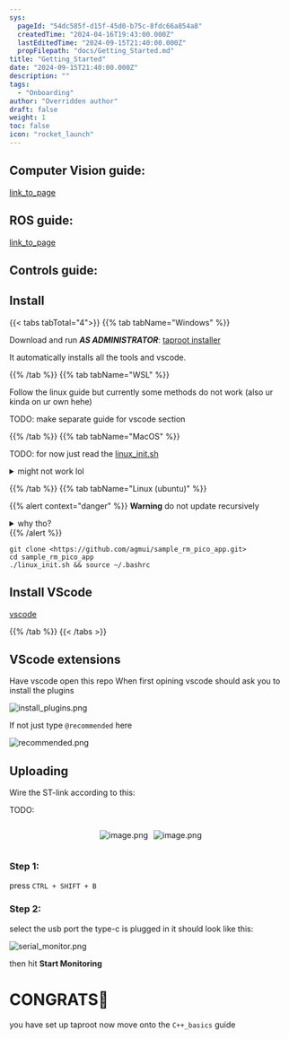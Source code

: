 ```yaml
---
sys:
  pageId: "54dc585f-d15f-45d0-b75c-8fdc66a854a8"
  createdTime: "2024-04-16T19:43:00.000Z"
  lastEditedTime: "2024-09-15T21:40:00.000Z"
  propFilepath: "docs/Getting_Started.md"
title: "Getting_Started"
date: "2024-09-15T21:40:00.000Z"
description: ""
tags:
  - "Onboarding"
author: "Overridden author"
draft: false
weight: 1
toc: false
icon: "rocket_launch"
---
```


## Computer Vision guide:

[link_to_page](86d45bc0-388b-4d26-8848-44f255f73d0e)

## ROS guide:

[link_to_page](3c76c1de-ec8f-46d6-8b0a-294005edc2d5)

## Controls guide:

## Install

{{< tabs tabTotal="4">}}
{{% tab tabName="Windows" %}}

Download and run _**AS ADMINISTRATOR**_: [taproot installer](https://github.com/Thornbots/TeachingFreshies/releases/tag/1.0)

It automatically installs all the tools and vscode.

{{% /tab %}}
{{% tab tabName="WSL" %}}

Follow the linux guide but currently some methods do not work (also ur kinda on ur own hehe)

TODO: make separate guide for vscode section

{{% /tab %}}
{{% tab tabName="MacOS" %}}

TODO: for now just read the [linux_init.sh](https://github.com/agmui/sample_rm_pico_app/blob/main/linux_init.sh)

<details>
<summary>might not work lol</summary>

`brew install libusb pkg-config`

Next install: [vscode](https://code.visualstudio.com/Download)

</details>

{{% /tab %}}
{{% tab tabName="Linux (ubuntu)" %}}

{{% alert context="danger" %}}
**Warning** do not update recursively
<details>
<summary>why tho?</summary>
There are some submodules that may go on for a while (like tinyusb) and I highly
recommend you don't need to get them.
If you want to see what submodules I update just look in `linux_init.sh`
</details>
{{% /alert %}}

```shell
git clone <https://github.com/agmui/sample_rm_pico_app.git>
cd sample_rm_pico_app
./linux_init.sh && source ~/.bashrc
```

## Install VScode

[vscode](https://code.visualstudio.com/Download)

{{% /tab %}}
{{< /tabs >}}

## VScode extensions

Have vscode open this repo
When first opining vscode should ask you to install the plugins

![install_plugins.png](https://prod-files-secure.s3.us-west-2.amazonaws.com/d518164a-d88e-44d1-a4ee-3adb3bd8bce0/89bd30f0-1825-4e77-867b-0a41ce370880/install_plugins.png?X-Amz-Algorithm=AWS4-HMAC-SHA256&X-Amz-Content-Sha256=UNSIGNED-PAYLOAD&X-Amz-Credential=ASIAZI2LB466XHGXR5QS%2F20250206%2Fus-west-2%2Fs3%2Faws4_request&X-Amz-Date=20250206T090814Z&X-Amz-Expires=3600&X-Amz-Security-Token=IQoJb3JpZ2luX2VjEEEaCXVzLXdlc3QtMiJHMEUCIQDXT%2BJ7euUA7FRekYOerAQtZjLTi8QEv%2FS4t60AzQ05dAIgLekFNiz3X%2FSh%2BG2cW1qNLgEyZC3KB8Ek62%2Bx4jZHZH4q%2FwMIWhAAGgw2Mzc0MjMxODM4MDUiDJdhiQ8t8IzEQHJSEyrcA8vg4%2Fyzuauy40MBaclMLmQDDNcswoMGAjhl27z9Wl%2FfgWJ7RuEC94VLNqW07NHto%2B9HJsEmWzg%2F36hJNyLzibkf9AOOZOrYX0eVMVIvz9U%2BNlU%2F7gN4FmOcuI7Ir%2F66ROXNZ4sPzXQtcCkwQe5sCSc507Vj%2F7BciwPFyvD6IeVNIza3R9Xh%2Fez2jP1E8r6qO5ov9TIX%2Br9MvBlS5pgI7f1e6tjbW5KfsKjIWDY9FblxDYrrOWuFkWSJ4Wu6MGUesK4rMrfAiRRJYjf8ruLRTYrspzrZ26Kdg0%2BEps3eDG%2BQAOM6MZWVB6z0uV6EOjTqzvU%2BFTscy4GtAEGr9xt334qEqTWFrunQl69%2FybNOB4vF1eYpGKDVVe13RHhs08Out%2B6xgq61fo7E13O3KG%2FOhCrOtOAUWf6FmGVtGYS7pkgK4WDDp%2B7vUsAyAMUjMQXl7zbRsv%2BDSq%2Bs%2F2VNBvsdbQp%2BKND45%2FuxgIzFdYlDmuK3UnWyT18eq28Mkg%2F0VPOSGollK3JAMZxc%2FGjBW2jcjFzHgNW0X5UPYd%2BcajDk%2BGmtQuUCb7zMNXIaLWV8yhK5EhK8BQxrTYomJFYUaAbdfjMvva04D%2Fln%2FZudNnWLMhFArUeGpvqgtfMGZEWoMIvukb0GOqUB9VlXL%2Bfpe1mEj89IbsFqw8DvUgrz6FpbbAi%2Fnh7iSL1pGoDGxKj7Pkk8GHSG504bdkslSPgp7%2Ba8IjW%2FTpFSWxzlN9SJV70NgeRQ%2FnjMq%2FwVqfzKaQ%2B%2F7p4PSspHe4Eh4mpA3DWHsIPiOdgZlguUV7BLCtq6HtBIzJPX4EMGhhamyzcwE3RuuDvNZBS8wN3EWP5WjEw%2B1EOaWHcXS1yjGXk17%2Fx%2B&X-Amz-Signature=de56a3eb48d8897d485f7cae3e1e8e8142db3cebef65ec3334123c2cba95b37e&X-Amz-SignedHeaders=host&x-id=GetObject)

If not just type `@recommended` here  

![recommended.png](https://prod-files-secure.s3.us-west-2.amazonaws.com/d518164a-d88e-44d1-a4ee-3adb3bd8bce0/61e661e9-5d85-4dfc-be0d-8d2097a5e793/recommended.png?X-Amz-Algorithm=AWS4-HMAC-SHA256&X-Amz-Content-Sha256=UNSIGNED-PAYLOAD&X-Amz-Credential=ASIAZI2LB466XHGXR5QS%2F20250206%2Fus-west-2%2Fs3%2Faws4_request&X-Amz-Date=20250206T090814Z&X-Amz-Expires=3600&X-Amz-Security-Token=IQoJb3JpZ2luX2VjEEEaCXVzLXdlc3QtMiJHMEUCIQDXT%2BJ7euUA7FRekYOerAQtZjLTi8QEv%2FS4t60AzQ05dAIgLekFNiz3X%2FSh%2BG2cW1qNLgEyZC3KB8Ek62%2Bx4jZHZH4q%2FwMIWhAAGgw2Mzc0MjMxODM4MDUiDJdhiQ8t8IzEQHJSEyrcA8vg4%2Fyzuauy40MBaclMLmQDDNcswoMGAjhl27z9Wl%2FfgWJ7RuEC94VLNqW07NHto%2B9HJsEmWzg%2F36hJNyLzibkf9AOOZOrYX0eVMVIvz9U%2BNlU%2F7gN4FmOcuI7Ir%2F66ROXNZ4sPzXQtcCkwQe5sCSc507Vj%2F7BciwPFyvD6IeVNIza3R9Xh%2Fez2jP1E8r6qO5ov9TIX%2Br9MvBlS5pgI7f1e6tjbW5KfsKjIWDY9FblxDYrrOWuFkWSJ4Wu6MGUesK4rMrfAiRRJYjf8ruLRTYrspzrZ26Kdg0%2BEps3eDG%2BQAOM6MZWVB6z0uV6EOjTqzvU%2BFTscy4GtAEGr9xt334qEqTWFrunQl69%2FybNOB4vF1eYpGKDVVe13RHhs08Out%2B6xgq61fo7E13O3KG%2FOhCrOtOAUWf6FmGVtGYS7pkgK4WDDp%2B7vUsAyAMUjMQXl7zbRsv%2BDSq%2Bs%2F2VNBvsdbQp%2BKND45%2FuxgIzFdYlDmuK3UnWyT18eq28Mkg%2F0VPOSGollK3JAMZxc%2FGjBW2jcjFzHgNW0X5UPYd%2BcajDk%2BGmtQuUCb7zMNXIaLWV8yhK5EhK8BQxrTYomJFYUaAbdfjMvva04D%2Fln%2FZudNnWLMhFArUeGpvqgtfMGZEWoMIvukb0GOqUB9VlXL%2Bfpe1mEj89IbsFqw8DvUgrz6FpbbAi%2Fnh7iSL1pGoDGxKj7Pkk8GHSG504bdkslSPgp7%2Ba8IjW%2FTpFSWxzlN9SJV70NgeRQ%2FnjMq%2FwVqfzKaQ%2B%2F7p4PSspHe4Eh4mpA3DWHsIPiOdgZlguUV7BLCtq6HtBIzJPX4EMGhhamyzcwE3RuuDvNZBS8wN3EWP5WjEw%2B1EOaWHcXS1yjGXk17%2Fx%2B&X-Amz-Signature=d8f579855e8442a0538457cd34b9c3cb6a838252a1162f0b66d919fa5960c7ec&X-Amz-SignedHeaders=host&x-id=GetObject)

## Uploading

Wire the ST-link according to this:

TODO:

<div style="display: flex;flex-direction: row; column-gap:10px; max-width: 630px;justify-content: center;">
<div>

![image.png](https://prod-files-secure.s3.us-west-2.amazonaws.com/d518164a-d88e-44d1-a4ee-3adb3bd8bce0/210ecb78-1116-4d7b-b9b7-2292f66fa2c2/image.png?X-Amz-Algorithm=AWS4-HMAC-SHA256&X-Amz-Content-Sha256=UNSIGNED-PAYLOAD&X-Amz-Credential=ASIAZI2LB466TEXXSA4T%2F20250206%2Fus-west-2%2Fs3%2Faws4_request&X-Amz-Date=20250206T090815Z&X-Amz-Expires=3600&X-Amz-Security-Token=IQoJb3JpZ2luX2VjEEEaCXVzLXdlc3QtMiJIMEYCIQDYUnRmYCWiEqNge7VXIijkTHNa7oIEdqHmP6eg2%2B7wAQIhAJ9Oxevkp5XPI%2B9ZOkjUoBC46Lift3dhTmKKkszZFo91Kv8DCFoQABoMNjM3NDIzMTgzODA1IgwLDIg1IPuYXRNK2dIq3ANmCKc0BGde1K1m7kPEHPZgUnatZ%2BZAArI30ZKRMG4Iu1CNbs5WTc8%2Fce3FMN1Bp7iMsJvWYO2AY5uu8kCL180ddb8m21aRgA6UqcnV6FObddoE1f%2FNxRFHUtLNfEEe2Ns9E3nSR23OloUSFwTA%2Fx1IlDChI71I3WKlO1EOoGrfXz8WmhAQbIpyCNqqcbRAqKM3iSSVRrtiZ44Luw5kJQvQ%2BUBuEGQ1su6Yctw8%2BLY4L28hzd05DG773cq2FPS%2FYIBN03mbR2gIiQKkOtMg9TwDdO5J0Nfv8KcxuKKW5F9gsz8uvxzq%2FAITjYx2ywy9VTozYsq2YTe%2BbCgriL16e98wgGa6mgEgYoCFbG%2FMPn1O2TRqwLUn%2FmosIDP6K8607Mk7eROFJbJWLw7p7FcP%2B6JhKrUkmYHfHd0jIn7CUZwwLEXR93%2Fea1Hn%2F0txRkapOI0T4bohoZCL5Ru%2FfMgCRBZ%2BmTo54lMkbCmyQIHQ9%2B5s2GAhPfnGwAtlEubsbEYOuVdcE5apGu5p7nBYk1p9sR%2F%2F%2BFp%2Br%2BTFSX3vGD%2FBbbORNs74Ymuc83jBEOx2rv2p9uxLi1H5pvlvH2bbUR7MdBcC%2FpdkLKXZF9osNYJFAdg9zlko0efq88S050C71TCS7pG9BjqkAYO%2BioAgnD6gsgFpseiCUnVGVmE2pFB0%2Bn6sdDCCqBN0AAVdQw3CADfuoULIIbsPiMWZ55fPGzu0sNtOYhwPPemVnBLWXkORJj7SjleKrODmz%2Fjo1GXKYhin5BltW%2F368RNgThgp2g1N4JjKYLACXjVeouQQxlFyzd4lCGedh5YvrJMHsrYRBGOXJ9QXoeSt4XtGG3WuPEjeYczjn%2FM7GJFYqy82&X-Amz-Signature=b293120bc5b076734d39b554f4ef2f2814c52a96f03c3d5680212b1ef41fa9dd&X-Amz-SignedHeaders=host&x-id=GetObject)

</div>
<div>

![image.png](https://prod-files-secure.s3.us-west-2.amazonaws.com/d518164a-d88e-44d1-a4ee-3adb3bd8bce0/33a0fd0f-8ca6-4a86-8e09-26e95ded1fff/image.png?X-Amz-Algorithm=AWS4-HMAC-SHA256&X-Amz-Content-Sha256=UNSIGNED-PAYLOAD&X-Amz-Credential=ASIAZI2LB466TZ77HPOD%2F20250206%2Fus-west-2%2Fs3%2Faws4_request&X-Amz-Date=20250206T090817Z&X-Amz-Expires=3600&X-Amz-Security-Token=IQoJb3JpZ2luX2VjEEEaCXVzLXdlc3QtMiJHMEUCIA1NooHCKr7OoT2z5bx9%2FKz2LmVHWmazuJSBduYT3rfVAiEA66J3hwK4yX1thHI09Oe%2FVjKe8E%2BBtYTORanHVHaaB6oq%2FwMIWhAAGgw2Mzc0MjMxODM4MDUiDOvU6yOM6Rutw9xZuSrcA%2B%2FOrW0IKT01%2BDk3PpArDOClyQMJXmyga9nsrIjLbJwmtq7fjpz4rqJ1ixbf7uruowVrDJam6uq6rKNutNQjN%2FqWWucMIdD7EtLEZLmPqfvnsdyW9jl0o2EimxCeX2lL%2F59gDrBEzipXEImDKETNZamf9bbeb9sS8pE1n%2BC0d0%2Fe3ZqWhlm3xo3QxMXr1Dt1tKjm8emjWHM45w6r0p2WL6E7GOWEZUjUvTu5pA5BmOoBsYlt5le9pvdx6uYcih3r4wEqFRO2DxxMFDclhzbp%2Bqfmgk83pyhwiIddEn7sk%2FPldWGsHbFyDvgJ6DAvJpGtMcZ%2F5LkEXsfkal9HwbegwOH%2BLcp5lWzempDKXD6zgcQ%2BR8HXCg4LAGz4v4l3Ap%2BhTS1h7NztmSKSdX0djfsimEC9oZIYwaAMOoeU2Ekd6BodXdmI2s%2B8DoDGdgidYwWgP5aY%2Bv%2B3M6WHb34tzPdKSHdRPWW%2BsJseZ7wznUGZ13nJ9bDNwJvK%2F388WikkQcvczQojZLDJI6pMI48dEjgJmN078lQxVVrZ1uVac3Kqqi9FAg2a4fdBzxqe4IcaSS%2B8Kwtvq4fnYuFNf5yIlJTlRMmVYLogw6RLtGA0v65UxADV%2B3gjHXNF0aF6LRs6MNjtkb0GOqUBfWyX4JQKtHKb5V%2FCRfP%2FoUFdoeeZv5Jx3mBF5DdJ0BZ2TIkZ8PUxAsvCv2%2BWE6XDzPlFun%2FMy3YrS5imj3SwxzRaOcwRZt9ZI0syOgtlJ%2BfYCGWBzBPnGMFtraI0eFeBtk2JtUE88rOvQYZBxaTWGWtmWi%2Fz96Oh7Hm2ChIde%2BVsj1%2B5bCEKM8AHX%2B2Kb9jPYCEMveGnhEETqk4XAzPu4zPveoVt&X-Amz-Signature=f24de6a7f933458d5e35c2018ca621f9e557921dd498dab08a3f64ae7f56a927&X-Amz-SignedHeaders=host&x-id=GetObject)

</div>
</div>

### Step 1:

press `CTRL + SHIFT + B`

### Step 2:

select the usb port the type-c is plugged in it should look like this:

![serial_monitor.png](https://prod-files-secure.s3.us-west-2.amazonaws.com/d518164a-d88e-44d1-a4ee-3adb3bd8bce0/f03f4774-05d4-4393-b6a0-d5efb6d315ab/serial_monitor.png?X-Amz-Algorithm=AWS4-HMAC-SHA256&X-Amz-Content-Sha256=UNSIGNED-PAYLOAD&X-Amz-Credential=ASIAZI2LB466XHGXR5QS%2F20250206%2Fus-west-2%2Fs3%2Faws4_request&X-Amz-Date=20250206T090814Z&X-Amz-Expires=3600&X-Amz-Security-Token=IQoJb3JpZ2luX2VjEEEaCXVzLXdlc3QtMiJHMEUCIQDXT%2BJ7euUA7FRekYOerAQtZjLTi8QEv%2FS4t60AzQ05dAIgLekFNiz3X%2FSh%2BG2cW1qNLgEyZC3KB8Ek62%2Bx4jZHZH4q%2FwMIWhAAGgw2Mzc0MjMxODM4MDUiDJdhiQ8t8IzEQHJSEyrcA8vg4%2Fyzuauy40MBaclMLmQDDNcswoMGAjhl27z9Wl%2FfgWJ7RuEC94VLNqW07NHto%2B9HJsEmWzg%2F36hJNyLzibkf9AOOZOrYX0eVMVIvz9U%2BNlU%2F7gN4FmOcuI7Ir%2F66ROXNZ4sPzXQtcCkwQe5sCSc507Vj%2F7BciwPFyvD6IeVNIza3R9Xh%2Fez2jP1E8r6qO5ov9TIX%2Br9MvBlS5pgI7f1e6tjbW5KfsKjIWDY9FblxDYrrOWuFkWSJ4Wu6MGUesK4rMrfAiRRJYjf8ruLRTYrspzrZ26Kdg0%2BEps3eDG%2BQAOM6MZWVB6z0uV6EOjTqzvU%2BFTscy4GtAEGr9xt334qEqTWFrunQl69%2FybNOB4vF1eYpGKDVVe13RHhs08Out%2B6xgq61fo7E13O3KG%2FOhCrOtOAUWf6FmGVtGYS7pkgK4WDDp%2B7vUsAyAMUjMQXl7zbRsv%2BDSq%2Bs%2F2VNBvsdbQp%2BKND45%2FuxgIzFdYlDmuK3UnWyT18eq28Mkg%2F0VPOSGollK3JAMZxc%2FGjBW2jcjFzHgNW0X5UPYd%2BcajDk%2BGmtQuUCb7zMNXIaLWV8yhK5EhK8BQxrTYomJFYUaAbdfjMvva04D%2Fln%2FZudNnWLMhFArUeGpvqgtfMGZEWoMIvukb0GOqUB9VlXL%2Bfpe1mEj89IbsFqw8DvUgrz6FpbbAi%2Fnh7iSL1pGoDGxKj7Pkk8GHSG504bdkslSPgp7%2Ba8IjW%2FTpFSWxzlN9SJV70NgeRQ%2FnjMq%2FwVqfzKaQ%2B%2F7p4PSspHe4Eh4mpA3DWHsIPiOdgZlguUV7BLCtq6HtBIzJPX4EMGhhamyzcwE3RuuDvNZBS8wN3EWP5WjEw%2B1EOaWHcXS1yjGXk17%2Fx%2B&X-Amz-Signature=d1bbbb76569802a333ce7155b5862718902e6dcfd7a044c7cede40d9e951423d&X-Amz-SignedHeaders=host&x-id=GetObject)

then hit **Start Monitoring**

# CONGRATS🎉

you have set up taproot now move onto the `C++_basics` guide
